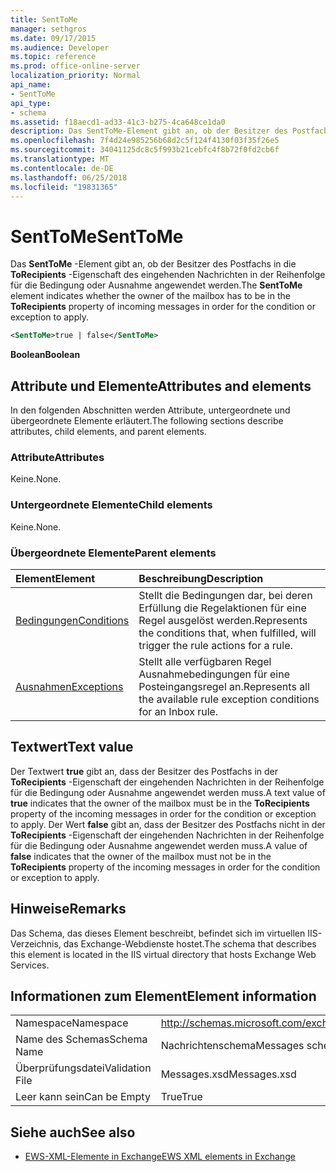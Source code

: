 ```yaml
---
title: SentToMe
manager: sethgros
ms.date: 09/17/2015
ms.audience: Developer
ms.topic: reference
ms.prod: office-online-server
localization_priority: Normal
api_name:
- SentToMe
api_type:
- schema
ms.assetid: f18aecd1-ad33-41c3-b275-4ca648ce1da0
description: Das SentToMe-Element gibt an, ob der Besitzer des Postfachs in die ToRecipients-Eigenschaft des eingehenden Nachrichten in der Reihenfolge für die Bedingung oder Ausnahme angewendet werden.
ms.openlocfilehash: 7f4d24e985256b68d2c5f124f4130f03f35f26e5
ms.sourcegitcommit: 34041125dc8c5f993b21cebfc4f8b72f0fd2cb6f
ms.translationtype: MT
ms.contentlocale: de-DE
ms.lasthandoff: 06/25/2018
ms.locfileid: "19831365"
---
```

# <a name="senttome"></a><span data-ttu-id="1278c-103">SentToMe</span><span class="sxs-lookup"><span data-stu-id="1278c-103">SentToMe</span></span>

<span data-ttu-id="1278c-104">Das **SentToMe** -Element gibt an, ob der Besitzer des Postfachs in die **ToRecipients** -Eigenschaft des eingehenden Nachrichten in der Reihenfolge für die Bedingung oder Ausnahme angewendet werden.</span><span class="sxs-lookup"><span data-stu-id="1278c-104">The **SentToMe** element indicates whether the owner of the mailbox has to be in the **ToRecipients** property of incoming messages in order for the condition or exception to apply.</span></span> 
  
```XML
<SentToMe>true | false</SentToMe>
```

 <span data-ttu-id="1278c-105">**Boolean**</span><span class="sxs-lookup"><span data-stu-id="1278c-105">**Boolean**</span></span>
## <a name="attributes-and-elements"></a><span data-ttu-id="1278c-106">Attribute und Elemente</span><span class="sxs-lookup"><span data-stu-id="1278c-106">Attributes and elements</span></span>

<span data-ttu-id="1278c-107">In den folgenden Abschnitten werden Attribute, untergeordnete und übergeordnete Elemente erläutert.</span><span class="sxs-lookup"><span data-stu-id="1278c-107">The following sections describe attributes, child elements, and parent elements.</span></span>
  
### <a name="attributes"></a><span data-ttu-id="1278c-108">Attribute</span><span class="sxs-lookup"><span data-stu-id="1278c-108">Attributes</span></span>

<span data-ttu-id="1278c-109">Keine.</span><span class="sxs-lookup"><span data-stu-id="1278c-109">None.</span></span>
  
### <a name="child-elements"></a><span data-ttu-id="1278c-110">Untergeordnete Elemente</span><span class="sxs-lookup"><span data-stu-id="1278c-110">Child elements</span></span>

<span data-ttu-id="1278c-111">Keine.</span><span class="sxs-lookup"><span data-stu-id="1278c-111">None.</span></span>
  
### <a name="parent-elements"></a><span data-ttu-id="1278c-112">Übergeordnete Elemente</span><span class="sxs-lookup"><span data-stu-id="1278c-112">Parent elements</span></span>

|<span data-ttu-id="1278c-113">**Element**</span><span class="sxs-lookup"><span data-stu-id="1278c-113">**Element**</span></span>|<span data-ttu-id="1278c-114">**Beschreibung**</span><span class="sxs-lookup"><span data-stu-id="1278c-114">**Description**</span></span>|
|:-----|:-----|
|[<span data-ttu-id="1278c-115">Bedingungen</span><span class="sxs-lookup"><span data-stu-id="1278c-115">Conditions</span></span>](conditions.md) <br/> |<span data-ttu-id="1278c-116">Stellt die Bedingungen dar, bei deren Erfüllung die Regelaktionen für eine Regel ausgelöst werden.</span><span class="sxs-lookup"><span data-stu-id="1278c-116">Represents the conditions that, when fulfilled, will trigger the rule actions for a rule.</span></span>  <br/> |
|[<span data-ttu-id="1278c-117">Ausnahmen</span><span class="sxs-lookup"><span data-stu-id="1278c-117">Exceptions</span></span>](exceptions.md) <br/> |<span data-ttu-id="1278c-118">Stellt alle verfügbaren Regel Ausnahmebedingungen für eine Posteingangsregel an.</span><span class="sxs-lookup"><span data-stu-id="1278c-118">Represents all the available rule exception conditions for an Inbox rule.</span></span>  <br/> |
   
## <a name="text-value"></a><span data-ttu-id="1278c-119">Textwert</span><span class="sxs-lookup"><span data-stu-id="1278c-119">Text value</span></span>

<span data-ttu-id="1278c-120">Der Textwert **true** gibt an, dass der Besitzer des Postfachs in der **ToRecipients** -Eigenschaft der eingehenden Nachrichten in der Reihenfolge für die Bedingung oder Ausnahme angewendet werden muss.</span><span class="sxs-lookup"><span data-stu-id="1278c-120">A text value of **true** indicates that the owner of the mailbox must be in the **ToRecipients** property of the incoming messages in order for the condition or exception to apply.</span></span> <span data-ttu-id="1278c-121">Der Wert **false** gibt an, dass der Besitzer des Postfachs nicht in der **ToRecipients** -Eigenschaft der eingehenden Nachrichten in der Reihenfolge für die Bedingung oder Ausnahme angewendet werden muss.</span><span class="sxs-lookup"><span data-stu-id="1278c-121">A value of **false** indicates that the owner of the mailbox must not be in the **ToRecipients** property of the incoming messages in order for the condition or exception to apply.</span></span> 
  
## <a name="remarks"></a><span data-ttu-id="1278c-122">Hinweise</span><span class="sxs-lookup"><span data-stu-id="1278c-122">Remarks</span></span>

<span data-ttu-id="1278c-123">Das Schema, das dieses Element beschreibt, befindet sich im virtuellen IIS-Verzeichnis, das Exchange-Webdienste hostet.</span><span class="sxs-lookup"><span data-stu-id="1278c-123">The schema that describes this element is located in the IIS virtual directory that hosts Exchange Web Services.</span></span>
  
## <a name="element-information"></a><span data-ttu-id="1278c-124">Informationen zum Element</span><span class="sxs-lookup"><span data-stu-id="1278c-124">Element information</span></span>

|||
|:-----|:-----|
|<span data-ttu-id="1278c-125">Namespace</span><span class="sxs-lookup"><span data-stu-id="1278c-125">Namespace</span></span>  <br/> |http://schemas.microsoft.com/exchange/services/2006/messages  <br/> |
|<span data-ttu-id="1278c-126">Name des Schemas</span><span class="sxs-lookup"><span data-stu-id="1278c-126">Schema Name</span></span>  <br/> |<span data-ttu-id="1278c-127">Nachrichtenschema</span><span class="sxs-lookup"><span data-stu-id="1278c-127">Messages schema</span></span>  <br/> |
|<span data-ttu-id="1278c-128">Überprüfungsdatei</span><span class="sxs-lookup"><span data-stu-id="1278c-128">Validation File</span></span>  <br/> |<span data-ttu-id="1278c-129">Messages.xsd</span><span class="sxs-lookup"><span data-stu-id="1278c-129">Messages.xsd</span></span>  <br/> |
|<span data-ttu-id="1278c-130">Leer kann sein</span><span class="sxs-lookup"><span data-stu-id="1278c-130">Can be Empty</span></span>  <br/> |<span data-ttu-id="1278c-131">True</span><span class="sxs-lookup"><span data-stu-id="1278c-131">True</span></span>  <br/> |
   
## <a name="see-also"></a><span data-ttu-id="1278c-132">Siehe auch</span><span class="sxs-lookup"><span data-stu-id="1278c-132">See also</span></span>



- [<span data-ttu-id="1278c-133">EWS-XML-Elemente in Exchange</span><span class="sxs-lookup"><span data-stu-id="1278c-133">EWS XML elements in Exchange</span></span>](ews-xml-elements-in-exchange.md)

